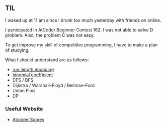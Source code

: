 ## TIL

I waked up at 11 am since I drunk too much yesterday with friends on online. 

I participated in AtCoder Beginner Contest 162. I was not able to solve D problem. Also, the problem C was not easy.

To get improve my skill of competitive programming, I have to make a plan of studying. 

What I should understand are as follows:

- [run length encoding](http://www.nct9.ne.jp/m_hiroi/light/pyalgo29.html)
- [binomial coefficient](https://www.planeta.tokyo/entry/5195/)
- DFS / BFS
- Dijkstra /  Warshall–Floyd / Bellman–Ford
- Union Find
- DP

### Useful Website

* [Atcoder Scores](https://atcoder-scores.herokuapp.com/?user=yhi)

